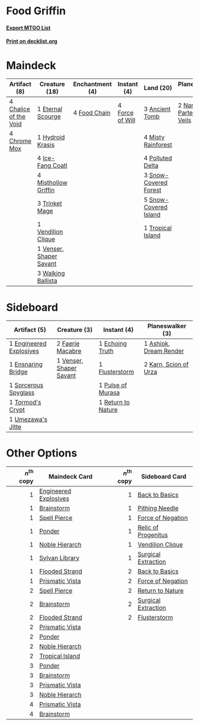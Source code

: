 # Food Griffin

#### [Export MTGO List](../collection/Food%20Griffin/Food%20Griffin.txt)
#### [Print on decklist.org](http://decklist.org/?deckmain=3%09Ancient%20Tomb%0A4%09Chalice%20of%20the%20Void%0A4%09Chrome%20Mox%0A1%09Eternal%20Scourge%0A4%09Food%20Chain%0A4%09Force%20of%20Will%0A1%09Hydroid%20Krasis%0A4%09Ice-Fang%20Coatl%0A4%09Manipulate%20Fate%0A4%09Misthollow%20Griffin%0A4%09Misty%20Rainforest%0A2%09Narset,%20Parter%20of%20Veils%0A4%09Polluted%20Delta%0A3%09Snow-Covered%20Forest%0A5%09Snow-Covered%20Island%0A3%09Trinket%20Mage%0A1%09Tropical%20Island%0A1%09Vendilion%20Clique%0A1%09Venser,%20Shaper%20Savant%0A3%09Walking%20Ballista&deckside=1%09Ashiok,%20Dream%20Render%0A1%09Echoing%20Truth%0A1%09Engineered%20Explosives%0A1%09Ensnaring%20Bridge%0A2%09Faerie%20Macabre%0A1%09Flusterstorm%0A2%09Karn,%20Scion%20of%20Urza%0A1%09Pulse%20of%20Murasa%0A1%09Return%20to%20Nature%0A1%09Sorcerous%20Spyglass%0A1%09Tormod's%20Crypt%0A1%09Umezawa's%20Jitte%0A1%09Venser,%20Shaper%20Savant)
# Maindeck

|                                          Artifact (8)                                          |                                          Creature (18)                                           |                                   Enchantment (4)                                    |                                      Instant (4)                                       |                                           Land (20)                                            |                                          Planeswalker (2)                                          |                                        Sorcery (4)                                        |
|------------------------------------------------------------------------------------------------|--------------------------------------------------------------------------------------------------|--------------------------------------------------------------------------------------|----------------------------------------------------------------------------------------|------------------------------------------------------------------------------------------------|----------------------------------------------------------------------------------------------------|-------------------------------------------------------------------------------------------|
|4 [Chalice of the Void](http://gatherer.wizards.com/Pages/Card/Details.aspx?multiverseid=442211)|1 [Eternal Scourge](http://gatherer.wizards.com/Pages/Card/Details.aspx?multiverseid=414296)      |4 [Food Chain](http://gatherer.wizards.com/Pages/Card/Details.aspx?multiverseid=19737)|4 [Force of Will](http://gatherer.wizards.com/Pages/Card/Details.aspx?multiverseid=3107)|3 [Ancient Tomb](http://gatherer.wizards.com/Pages/Card/Details.aspx?multiverseid=409567)       |2 [Narset, Parter of Veils](http://gatherer.wizards.com/Pages/Card/Details.aspx?multiverseid=460988)|4 [Manipulate Fate](http://gatherer.wizards.com/Pages/Card/Details.aspx?multiverseid=23003)|
|4 [Chrome Mox](http://gatherer.wizards.com/Pages/Card/Details.aspx?multiverseid=413761)         |1 [Hydroid Krasis](http://gatherer.wizards.com/Pages/Card/Details.aspx?multiverseid=457327)       |                                                                                      |                                                                                        |4 [Misty Rainforest](http://gatherer.wizards.com/Pages/Card/Details.aspx?multiverseid=405102)   |                                                                                                    |                                                                                           |
|                                                                                                |4 [Ice-Fang Coatl](http://gatherer.wizards.com/Pages/Card/Details.aspx?multiverseid=464152)       |                                                                                      |                                                                                        |4 [Polluted Delta](http://gatherer.wizards.com/Pages/Card/Details.aspx?multiverseid=405104)     |                                                                                                    |                                                                                           |
|                                                                                                |4 [Misthollow Griffin](http://gatherer.wizards.com/Pages/Card/Details.aspx?multiverseid=276504)   |                                                                                      |                                                                                        |3 [Snow-Covered Forest](http://gatherer.wizards.com/Pages/Card/Details.aspx?multiverseid=121192)|                                                                                                    |                                                                                           |
|                                                                                                |3 [Trinket Mage](http://gatherer.wizards.com/Pages/Card/Details.aspx?multiverseid=50163)          |                                                                                      |                                                                                        |5 [Snow-Covered Island](http://gatherer.wizards.com/Pages/Card/Details.aspx?multiverseid=121130)|                                                                                                    |                                                                                           |
|                                                                                                |1 [Vendilion Clique](http://gatherer.wizards.com/Pages/Card/Details.aspx?multiverseid=442065)     |                                                                                      |                                                                                        |1 [Tropical Island](http://gatherer.wizards.com/Pages/Card/Details.aspx?multiverseid=884)       |                                                                                                    |                                                                                           |
|                                                                                                |1 [Venser, Shaper Savant](http://gatherer.wizards.com/Pages/Card/Details.aspx?multiverseid=136209)|                                                                                      |                                                                                        |                                                                                                |                                                                                                    |                                                                                           |
|                                                                                                |3 [Walking Ballista](http://gatherer.wizards.com/Pages/Card/Details.aspx?multiverseid=423848)     |                                                                                      |                                                                                        |                                                                                                |                                                                                                    |                                                                                           |


# Sideboard

|                                          Artifact (5)                                           |                                           Creature (3)                                           |                                         Instant (4)                                         |                                        Planeswalker (3)                                         |
|-------------------------------------------------------------------------------------------------|--------------------------------------------------------------------------------------------------|---------------------------------------------------------------------------------------------|-------------------------------------------------------------------------------------------------|
|1 [Engineered Explosives](http://gatherer.wizards.com/Pages/Card/Details.aspx?multiverseid=50139)|2 [Faerie Macabre](http://gatherer.wizards.com/Pages/Card/Details.aspx?multiverseid=201822)       |1 [Echoing Truth](http://gatherer.wizards.com/Pages/Card/Details.aspx?multiverseid=405212)   |1 [Ashiok, Dream Render](http://gatherer.wizards.com/Pages/Card/Details.aspx?multiverseid=461155)|
|1 [Ensnaring Bridge](http://gatherer.wizards.com/Pages/Card/Details.aspx?multiverseid=15866)     |1 [Venser, Shaper Savant](http://gatherer.wizards.com/Pages/Card/Details.aspx?multiverseid=136209)|1 [Flusterstorm](http://gatherer.wizards.com/Pages/Card/Details.aspx?multiverseid=228255)    |2 [Karn, Scion of Urza](http://gatherer.wizards.com/Pages/Card/Details.aspx?multiverseid=442889) |
|1 [Sorcerous Spyglass](http://gatherer.wizards.com/Pages/Card/Details.aspx?multiverseid=435407)  |                                                                                                  |1 [Pulse of Murasa](http://gatherer.wizards.com/Pages/Card/Details.aspx?multiverseid=446177) |                                                                                                 |
|1 [Tormod's Crypt](http://gatherer.wizards.com/Pages/Card/Details.aspx?multiverseid=389723)      |                                                                                                  |1 [Return to Nature](http://gatherer.wizards.com/Pages/Card/Details.aspx?multiverseid=461102)|                                                                                                 |
|1 [Umezawa's Jitte](http://gatherer.wizards.com/Pages/Card/Details.aspx?multiverseid=81979)      |                                                                                                  |                                                                                             |                                                                                                 |


# Other Options

|*n*<sup>th</sup> copy|                                         Maindeck Card                                         |*n*<sup>th</sup> copy|                                        Sideboard Card                                        |
|--------------------:|-----------------------------------------------------------------------------------------------|--------------------:|----------------------------------------------------------------------------------------------|
|                    1|[Engineered Explosives](http://gatherer.wizards.com/Pages/Card/Details.aspx?multiverseid=50139)|                    1|[Back to Basics](http://gatherer.wizards.com/Pages/Card/Details.aspx?multiverseid=456642)     |
|                    1|[Brainstorm](http://gatherer.wizards.com/Pages/Card/Details.aspx?multiverseid=3897)            |                    1|[Pithing Needle](http://gatherer.wizards.com/Pages/Card/Details.aspx?multiverseid=129526)     |
|                    1|[Spell Pierce](http://gatherer.wizards.com/Pages/Card/Details.aspx?multiverseid=425876)        |                    1|[Force of Negation](http://gatherer.wizards.com/Pages/Card/Details.aspx?multiverseid=464001)  |
|                    1|[Ponder](http://gatherer.wizards.com/Pages/Card/Details.aspx?multiverseid=451051)              |                    1|[Relic of Progenitus](http://gatherer.wizards.com/Pages/Card/Details.aspx?multiverseid=174824)|
|                    1|[Noble Hierarch](http://gatherer.wizards.com/Pages/Card/Details.aspx?multiverseid=179434)      |                    1|[Vendilion Clique](http://gatherer.wizards.com/Pages/Card/Details.aspx?multiverseid=442065)   |
|                    1|[Sylvan Library](http://gatherer.wizards.com/Pages/Card/Details.aspx?multiverseid=2240)        |                    1|[Surgical Extraction](http://gatherer.wizards.com/Pages/Card/Details.aspx?multiverseid=397706)|
|                    1|[Flooded Strand](http://gatherer.wizards.com/Pages/Card/Details.aspx?multiverseid=405098)      |                    2|[Back to Basics](http://gatherer.wizards.com/Pages/Card/Details.aspx?multiverseid=456642)     |
|                    1|[Prismatic Vista](http://gatherer.wizards.com/Pages/Card/Details.aspx?multiverseid=464193)     |                    2|[Force of Negation](http://gatherer.wizards.com/Pages/Card/Details.aspx?multiverseid=464001)  |
|                    2|[Spell Pierce](http://gatherer.wizards.com/Pages/Card/Details.aspx?multiverseid=425876)        |                    2|[Return to Nature](http://gatherer.wizards.com/Pages/Card/Details.aspx?multiverseid=461102)   |
|                    2|[Brainstorm](http://gatherer.wizards.com/Pages/Card/Details.aspx?multiverseid=3897)            |                    2|[Surgical Extraction](http://gatherer.wizards.com/Pages/Card/Details.aspx?multiverseid=397706)|
|                    2|[Flooded Strand](http://gatherer.wizards.com/Pages/Card/Details.aspx?multiverseid=405098)      |                    2|[Flusterstorm](http://gatherer.wizards.com/Pages/Card/Details.aspx?multiverseid=228255)       |
|                    2|[Prismatic Vista](http://gatherer.wizards.com/Pages/Card/Details.aspx?multiverseid=464193)     |                     |                                                                                              |
|                    2|[Ponder](http://gatherer.wizards.com/Pages/Card/Details.aspx?multiverseid=451051)              |                     |                                                                                              |
|                    2|[Noble Hierarch](http://gatherer.wizards.com/Pages/Card/Details.aspx?multiverseid=179434)      |                     |                                                                                              |
|                    2|[Tropical Island](http://gatherer.wizards.com/Pages/Card/Details.aspx?multiverseid=884)        |                     |                                                                                              |
|                    3|[Ponder](http://gatherer.wizards.com/Pages/Card/Details.aspx?multiverseid=451051)              |                     |                                                                                              |
|                    3|[Brainstorm](http://gatherer.wizards.com/Pages/Card/Details.aspx?multiverseid=3897)            |                     |                                                                                              |
|                    3|[Prismatic Vista](http://gatherer.wizards.com/Pages/Card/Details.aspx?multiverseid=464193)     |                     |                                                                                              |
|                    3|[Noble Hierarch](http://gatherer.wizards.com/Pages/Card/Details.aspx?multiverseid=179434)      |                     |                                                                                              |
|                    4|[Prismatic Vista](http://gatherer.wizards.com/Pages/Card/Details.aspx?multiverseid=464193)     |                     |                                                                                              |
|                    4|[Brainstorm](http://gatherer.wizards.com/Pages/Card/Details.aspx?multiverseid=3897)            |                     |                                                                                              |

